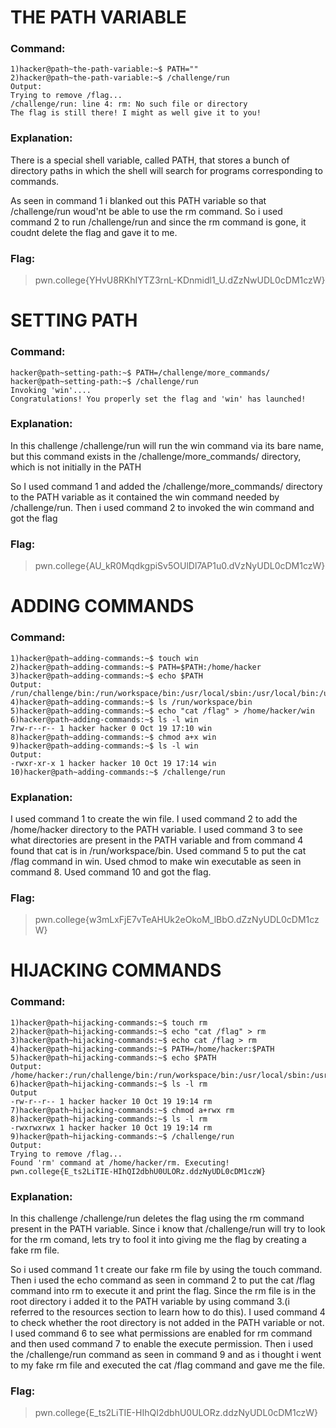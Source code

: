 # THE PATH VARIABLE
### Command:
```
1)hacker@path~the-path-variable:~$ PATH=""
2)hacker@path~the-path-variable:~$ /challenge/run
Output:
Trying to remove /flag...
/challenge/run: line 4: rm: No such file or directory
The flag is still there! I might as well give it to you!
```
### Explanation:
There is a special shell variable, called PATH, that stores a bunch of directory paths in which the shell will search for programs corresponding to commands.

As seen in command 1 i blanked out this PATH variable so that /challenge/run woud'nt be able to use the rm command.
So i used command 2 to run /challenge/run and since the rm command is gone, it coudnt delete the flag and gave it to me.
### Flag:
>pwn.college{YHvU8RKhIYTZ3rnL-KDnmidl1_U.dZzNwUDL0cDM1czW}
# SETTING PATH
### Command:
```
hacker@path~setting-path:~$ PATH=/challenge/more_commands/
hacker@path~setting-path:~$ /challenge/run
Invoking 'win'....
Congratulations! You properly set the flag and 'win' has launched!
```
### Explanation:
In this challenge /challenge/run will run the win command via its bare name, but this command exists in the /challenge/more_commands/ directory, which is not initially in the PATH

So I used command 1 and added the /challenge/more_commands/ directory to the PATH variable as it contained the win command needed by /challenge/run.
Then i used command 2 to invoked the win command and got the flag
### Flag:
>pwn.college{AU_kR0MqdkgpiSv5OUlDl7AP1u0.dVzNyUDL0cDM1czW}
# ADDING COMMANDS
### Command:
```
1)hacker@path~adding-commands:~$ touch win
2)hacker@path~adding-commands:~$ PATH=$PATH:/home/hacker
3)hacker@path~adding-commands:~$ echo $PATH
Output:
/run/challenge/bin:/run/workspace/bin:/usr/local/sbin:/usr/local/bin:/usr/sbin:/usr/bin:/sbin:/bin:/home/hacker
4)hacker@path~adding-commands:~$ ls /run/workspace/bin
5)hacker@path~adding-commands:~$ echo "cat /flag" > /home/hacker/win
6)hacker@path~adding-commands:~$ ls -l win
7rw-r--r-- 1 hacker hacker 0 Oct 19 17:10 win
8)hacker@path~adding-commands:~$ chmod a+x win
9)hacker@path~adding-commands:~$ ls -l win
Output:
-rwxr-xr-x 1 hacker hacker 10 Oct 19 17:14 win
10)hacker@path~adding-commands:~$ /challenge/run
```
### Explanation:
I used command 1 to create the win file.
I used command 2 to add the /home/hacker directory to the PATH variable.
I used command 3 to see what directories are present in the PATH variable and from command 4 found that cat is in /run/workspace/bin.
Used command 5 to put the cat /flag command in win.
Used chmod to make win executable as seen in command 8.
Used command 10 and got the flag.
### Flag:
>pwn.college{w3mLxFjE7vTeAHUk2eOkoM_lBbO.dZzNyUDL0cDM1czW}
# HIJACKING COMMANDS
### Command:
```
1)hacker@path~hijacking-commands:~$ touch rm
2)hacker@path~hijacking-commands:~$ echo "cat /flag" > rm
3)hacker@path~hijacking-commands:~$ echo cat /flag > rm
4)hacker@path~hijacking-commands:~$ PATH=/home/hacker:$PATH
5)hacker@path~hijacking-commands:~$ echo $PATH
Output:
/home/hacker:/run/challenge/bin:/run/workspace/bin:/usr/local/sbin:/usr/local/bin:/usr/sbin:/usr/bin:/sbin:/bin
6)hacker@path~hijacking-commands:~$ ls -l rm
Output
-rw-r--r-- 1 hacker hacker 10 Oct 19 19:14 rm
7)hacker@path~hijacking-commands:~$ chmod a+rwx rm
8)hacker@path~hijacking-commands:~$ ls -l rm
-rwxrwxrwx 1 hacker hacker 10 Oct 19 19:14 rm
9)hacker@path~hijacking-commands:~$ /challenge/run
Output:
Trying to remove /flag...
Found 'rm' command at /home/hacker/rm. Executing!
pwn.college{E_ts2LiTIE-HIhQI2dbhU0ULORz.ddzNyUDL0cDM1czW}
```
### Explanation:
In this challenge /challenge/run deletes the flag using the rm command present in the PATH variable.
Since i know that /challenge/run will try to look for the rm comand, lets try to fool it into giving me the flag by creating a fake rm file.

So i used command 1 t create our fake rm file by using the touch command.
Then i used the echo command as seen in command 2 to put the cat /flag command into rm to execute it and print the flag.
Since the rm file is in the root directory i added it to the PATH variable by using command 3.(i referred to the resources section to learn how to do this).
I used command 4 to check whether the root directory is not added in the PATH variable or not.
I used command 6 to see what permissions are enabled for rm command and then used command 7 to enable the execute permission.
Then i used the /challenge/run command as seen in command 9 and as i thought i went to my fake rm file and executed the cat /flag command and gave me the file.
### Flag:
>pwn.college{E_ts2LiTIE-HIhQI2dbhU0ULORz.ddzNyUDL0cDM1czW}

